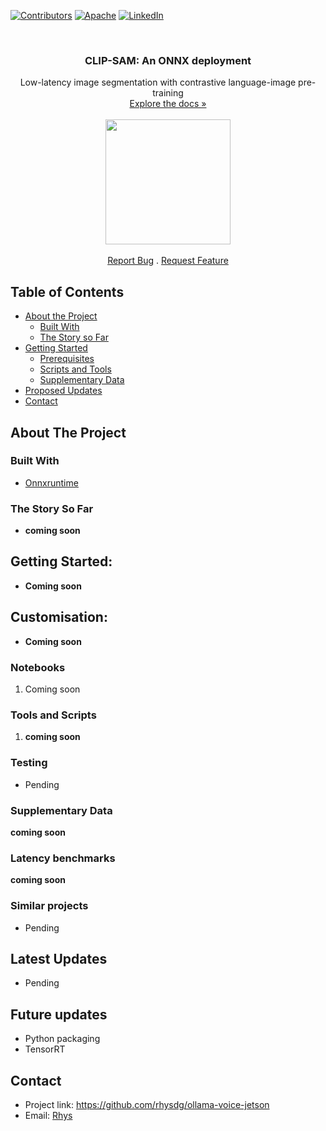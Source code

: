 <!-- PROJECT SHIELDS -->
[![Contributors][contributors-shield]](https://github.com/rhysdg/ollama-voice-jetson/contributors)
[![Apache][license-shield]][license-url]
[![LinkedIn][linkedin-shield]][linkedin-url]

<!-- PROJECT LOGO -->
<br />
  <h3 align="center"> CLIP-SAM: An ONNX deployment</h2>
  <p align="center">
     Low-latency image segmentation with contrastive language-image pre-training<br />
    <a href="https://github.com/rhysdg/CLIP-SAM-ONNX/wiki"<strong>Explore the docs »</strong></a>
    <br />
    <br />
    <img src="ollama-jetson.png" align="middle" width=200>
    <br />
    <br />
    <a href="https://github.com/rhysdg/CLIP-SAM-ONNX/issues">Report Bug</a>
    .
    <a href="https://github.com/rhysdg/CLIP-SAM-ONNX/issues">Request Feature</a>
  </p>
</p>

<!-- TABLE OF CONTENTS -->
## Table of Contents

* [About the Project](#about-the-project)
  * [Built With](#built-with)
  * [The Story so Far](#the-story-so-far)
* [Getting Started](#getting-started)
  * [Prerequisites](#prerequisites)
  * [Scripts and Tools](#scripts-and-tools)
  * [Supplementary Data](#supplementary-data)
* [Proposed Updates](#proposed-updates)
* [Contact](#contact)

<!-- ABOUT THE PROJECT -->
## About The Project

### Built With

* [Onnxruntime](https://onnxruntime.ai/)


### The Story So Far

- **coming soon**


<!-- GETTING STARTED -->
## Getting Started:

- **Coming soon**

## Customisation:

- **Coming soon**


### Notebooks

1. Coming soon

### Tools and Scripts
1. **coming soon**


### Testing

 - Pending


### Supplementary Data

**coming soon**

### Latency benchmarks 

**coming soon**

### Similar projects

- Pending

<!-- PROPOSED UPDATES -->
## Latest Updates
- Pending

<!-- PROPOSED UPDATES -->
## Future updates

- Python packaging 
- TensorRT

<!-- Contact -->
## Contact
- Project link: https://github.com/rhysdg/ollama-voice-jetson
- Email: [Rhys](rhysdgwilliams@gmail.com)


<!-- MARKDOWN LINKS & IMAGES -->
[build-shield]: https://img.shields.io/badge/build-passing-brightgreen.svg?style=flat-square
[contributors-shield]: https://img.shields.io/badge/contributors-2-orange
[license-shield]: https://img.shields.io/badge/License-GNU%20GPL-blue
[license-url]: LICENSE.txt
[linkedin-shield]: https://img.shields.io/badge/-LinkedIn-black.svg?style=flat-square&logo=linkedin&colorB=555
[linkedin-url]: https://www.linkedin.com/in/rhys-williams-b19472160/
